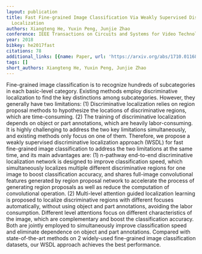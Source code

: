 ```yaml
---
layout: publication
title: Fast Fine-grained Image Classification Via Weakly Supervised Discriminative
  Localization
authors: Xiangteng He, Yuxin Peng, Junjie Zhao
conference: IEEE Transactions on Circuits and Systems for Video Technology
year: 2018
bibkey: he2017fast
citations: 78
additional_links: [{name: Paper, url: 'https://arxiv.org/abs/1710.01168'}]
tags: []
short_authors: Xiangteng He, Yuxin Peng, Junjie Zhao
---
```

Fine-grained image classification is to recognize hundreds of subcategories
in each basic-level category. Existing methods employ discriminative
localization to find the key distinctions among subcategories. However, they
generally have two limitations: (1) Discriminative localization relies on
region proposal methods to hypothesize the locations of discriminative regions,
which are time-consuming. (2) The training of discriminative localization
depends on object or part annotations, which are heavily labor-consuming. It is
highly challenging to address the two key limitations simultaneously, and
existing methods only focus on one of them. Therefore, we propose a weakly
supervised discriminative localization approach (WSDL) for fast fine-grained
image classification to address the two limitations at the same time, and its
main advantages are: (1) n-pathway end-to-end discriminative localization
network is designed to improve classification speed, which simultaneously
localizes multiple different discriminative regions for one image to boost
classification accuracy, and shares full-image convolutional features generated
by region proposal network to accelerate the process of generating region
proposals as well as reduce the computation of convolutional operation. (2)
Multi-level attention guided localization learning is proposed to localize
discriminative regions with different focuses automatically, without using
object and part annotations, avoiding the labor consumption. Different level
attentions focus on different characteristics of the image, which are
complementary and boost the classification accuracy. Both are jointly employed
to simultaneously improve classification speed and eliminate dependence on
object and part annotations. Compared with state-of-the-art methods on 2
widely-used fine-grained image classification datasets, our WSDL approach
achieves the best performance.